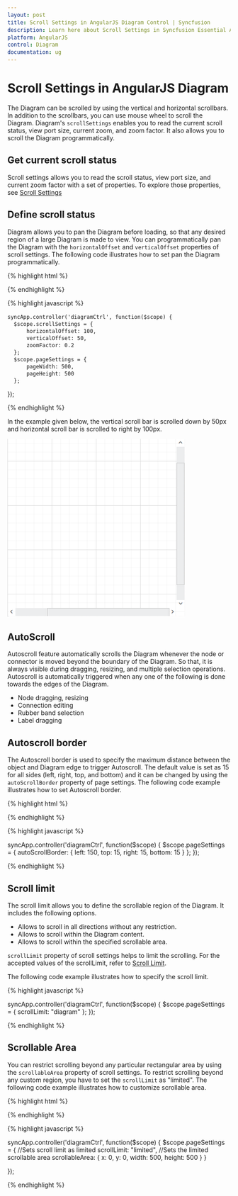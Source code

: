 ```yaml
---
layout: post
title: Scroll Settings in AngularJS Diagram Control | Syncfusion
description: Learn here about Scroll Settings in Syncfusion Essential AngularJS Diagram Control, its elements, and more.
platform: AngularJS
control: Diagram
documentation: ug
---
```


# Scroll Settings in AngularJS Diagram
The Diagram can be scrolled by using the vertical and horizontal scrollbars. In addition to the scrollbars, you can use mouse wheel to scroll the Diagram. 
Diagram's `scrollSettings` enables you to read the current scroll status, view port size, current zoom, and zoom factor. It also allows you to scroll the Diagram programmatically. 

## Get current scroll status

Scroll settings allows you to read the scroll status, view port size, and current zoom factor with a set of properties. To explore those properties, see [Scroll Settings](/api/js/ejdiagram#members:scrollsettings "Scroll Settings")

## Define scroll status
Diagram allows you to pan the Diagram before loading, so that any desired region of a large Diagram is made to view. You can programmatically pan the Diagram with the `horizontalOffset` and `verticalOffset` properties of scroll settings. The following code illustrates how to set pan the Diagram programmatically.

{% highlight html %}

<div ng-controller="diagramCtrl">
    <ej-diagram id="diagram" e-height="600px" e-width="100%" e-scrollSettings="scrollSettings" e-pageSettings="pageSettings">
    </ej-diagram>
</div>

  {% endhighlight %}

{% highlight javascript %}

    syncApp.controller('diagramCtrl', function($scope) {
      $scope.scrollSettings = {
          horizontalOffset: 100,
          verticalOffset: 50,
          zoomFactor: 0.2
      };
      $scope.pageSettings = {
          pageWidth: 500,
          pageHeight: 500
      };
  });

{% endhighlight %}

In the example given below, the vertical scroll bar is scrolled down by 50px and horizontal scroll bar is scrolled to right by 100px. 

![](/angularjs/Diagram/Scroll-Settings_images/Scroll-Settings_img1.png)

## AutoScroll 

Autoscroll feature automatically scrolls the Diagram whenever the node or connector is moved beyond the boundary of the Diagram. So that, it is always visible during dragging, resizing, and multiple selection operations. Autoscroll is automatically triggered when any one of the following is done towards the edges of the Diagram.

* Node dragging, resizing 
* Connection editing
* Rubber band selection
* Label dragging

## Autoscroll border

The Autoscroll border is used to specify the maximum distance between the object and Diagram edge to trigger Autoscroll. The default value is set as 15 for all sides (left, right, top, and bottom) and it can be changed by using the `autoScrollBorder` property of page settings. The following code example illustrates how to set Autoscroll border. 

{% highlight html %}

<div ng-controller="diagramCtrl">
    <ej-diagram id="diagram" e-height="600px" e-width="100%" e-pagesettings="pageSettings" pagesettings-autoscrollborder="pageSettings.autoScrollBorder">
    </ej-diagram>
</div>

  {% endhighlight %}

{% highlight javascript %}

syncApp.controller('diagramCtrl', function($scope) {
    $scope.pageSettings = {
        autoScrollBorder: {
            left: 150,
            top: 15,
            right: 15,
            bottom: 15
        }
    };
});

{% endhighlight %}

## Scroll limit

The scroll limit allows you to define the scrollable region of the Diagram. It includes the following options.

* Allows to scroll in all directions without any restriction.
* Allows to scroll within the Diagram content.
* Allows to scroll within the specified scrollable area.

`scrollLimit` property of scroll settings helps to limit the scrolling. For the accepted values of the scrollLimit, refer to [Scroll Limit](/api/js/ejdiagram#scroll-limit "Scroll Limit").

The following code example illustrates how to specify the scroll limit.

{% highlight javascript %}

syncApp.controller('diagramCtrl', function($scope) {
    $scope.pageSettings = {
        scrollLimit: "diagram"
    };
});

{% endhighlight %}

## Scrollable Area

You can restrict scrolling beyond any particular rectangular area by using the `scrollableArea` property of scroll settings. To restrict scrolling beyond any custom region, you have to set the `scrollLimit` as "limited". The following code example illustrates how to customize scrollable area.

{% highlight html %}

<div ng-controller="diagramCtrl">
    <ej-diagram id="diagram" e-height="600px" e-width="100%" e-pagesettings="pageSettings" pagesettings-scrollablearea="pageSettings.scrollableArea" pagesettings-scrolllimit="pageSettings.scrollLimit">
    </ej-diagram>
</div>

{% endhighlight %}

{% highlight javascript %}

syncApp.controller('diagramCtrl', function($scope) {
    $scope.pageSettings = {
        //Sets scroll limit as limited
        scrollLimit: "limited",
        //Sets the limited scrollable area
        scrollableArea: {
            x: 0,
            y: 0,
            width: 500,
            height: 500
        }
    }

});

{% endhighlight %}
